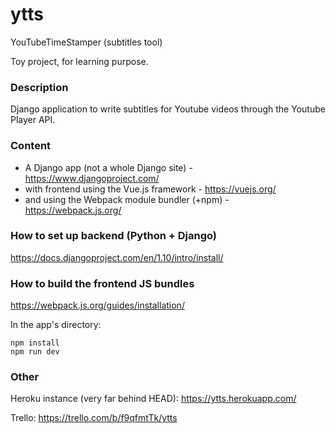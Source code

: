 # ytts #
YouTubeTimeStamper (subtitles tool)

Toy project, for learning purpose.

### Description ###
Django application to write subtitles for Youtube videos through the Youtube Player API.

### Content ###
* A Django app (not a whole Django site) - https://www.djangoproject.com/
* with frontend using the Vue.js framework - https://vuejs.org/
* and using the Webpack module bundler (+npm) - https://webpack.js.org/

### How to set up backend (Python + Django) ###
https://docs.djangoproject.com/en/1.10/intro/install/

### How to build the frontend JS bundles ###
https://webpack.js.org/guides/installation/

In the app's directory:
```
npm install
npm run dev
```

### Other ###
Heroku instance (very far behind HEAD): https://ytts.herokuapp.com/

Trello: https://trello.com/b/f9qfmtTk/ytts
